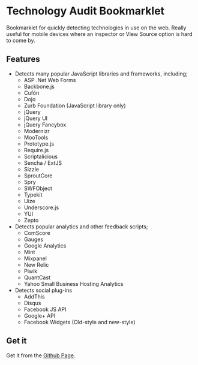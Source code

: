 # Technology Audit Bookmarklet

Bookmarklet for quickly detecting technologies in use on the web. Really useful for mobile devices where an inspector or View Source option is hard to come by.

## Features

* Detects many popular JavaScript libraries and frameworks, including;
  * ASP .Net Web Forms
  * Backbone.js
  * Cufón
  * Dojo
  * Zurb Foundation (JavaScript library only)
  * jQuery
  * jQuery UI
  * jQuery Fancybox
  * Modernizr
  * MooTools
  * Prototype.js
  * Require.js
  * Scriptalicious
  * Sencha / ExtJS
  * Sizzle
  * SproutCore
  * Spry
  * SWFObject
  * Typekit
  * Uize
  * Underscore.js
  * YUI
  * Zepto
* Detects popular analytics and other feedback scripts;
  * ComScore
  * Gauges
  * Google Analytics
  * Mint
  * Mixpanel
  * New Relic
  * Piwik
  * QuantCast
  * Yahoo Small Business Hosting Analytics
* Detects social plug-ins
  * AddThis
  * Disqus
  * Facebook JS API
  * Google+ API
  * Facebook Widgets (Old-style and new-style)

## Get it

Get it from the [Github Page](http://geoffstokes.github.com/tech-audit-bookmarklet).
